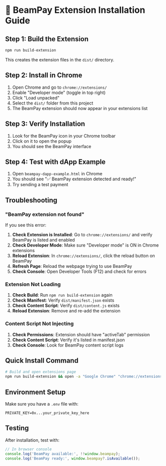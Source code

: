 # 🚀 BeamPay Extension Installation Guide

## Step 1: Build the Extension

```bash
npm run build-extension
```

This creates the extension files in the `dist/` directory.

## Step 2: Install in Chrome

1. Open Chrome and go to `chrome://extensions/`
2. Enable "Developer mode" (toggle in top right)
3. Click "Load unpacked"
4. Select the `dist/` folder from this project
5. The BeamPay extension should now appear in your extensions list

## Step 3: Verify Installation

1. Look for the BeamPay icon in your Chrome toolbar
2. Click on it to open the popup
3. You should see the BeamPay interface

## Step 4: Test with dApp Example

1. Open `beampay-dapp-example.html` in Chrome
2. You should see "✅ BeamPay extension detected and ready!"
3. Try sending a test payment

## Troubleshooting

### "BeamPay extension not found"

If you see this error:

1. **Check Extension is Installed**: Go to `chrome://extensions/` and verify BeamPay is listed and enabled
2. **Check Developer Mode**: Make sure "Developer mode" is ON in Chrome extensions
3. **Reload Extension**: In `chrome://extensions/`, click the reload button on BeamPay
4. **Refresh Page**: Reload the webpage trying to use BeamPay
5. **Check Console**: Open Developer Tools (F12) and check for errors

### Extension Not Loading

1. **Check Build**: Run `npm run build-extension` again
2. **Check Manifest**: Verify `dist/manifest.json` exists
3. **Check Content Script**: Verify `dist/content.js` exists
4. **Reload Extension**: Remove and re-add the extension

### Content Script Not Injecting

1. **Check Permissions**: Extension should have "activeTab" permission
2. **Check Content Script**: Verify it's listed in manifest.json
3. **Check Console**: Look for BeamPay content script logs

## Quick Install Command

```bash
# Build and open extensions page
npm run build-extension && open -a "Google Chrome" "chrome://extensions/"
```

## Environment Setup

Make sure you have a `.env` file with:
```
PRIVATE_KEY=0x...your_private_key_here
```

## Testing

After installation, test with:
```javascript
// In browser console
console.log('BeamPay available:', !!window.beampay);
console.log('BeamPay ready:', window.beampay?.isAvailable());
``` 